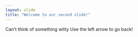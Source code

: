 ```yaml
---
layout: slide
title: "Welcome to our second slide!"
---
```

Can't think of something witty 
Use the left arrow to go back!
